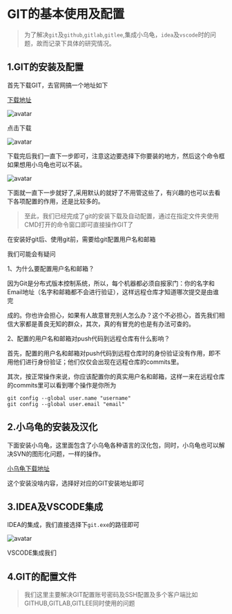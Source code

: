# GIT的基本使用及配置

> 为了解决`git`及`github`,`gitlab`,`gitlee`,集成小乌龟，`idea`及`vscode`时的问题，故而记录下具体的研究情况。

## 1.GIT的安装及配置

首先下载GIT，去官网搞一个地址如下

[下载地址](https://git-scm.com/)

![avatar](https://picture.zhanghong110.top/docsify/16524080655241.png)

点击下载

![avatar](https://picture.zhanghong110.top/docsify/16524083881135.png)



下载完后我们一直下一步即可，注意这边要选择下你要装的地方，然后这个命令框如果想用小乌龟也可以不装。

![avatar](https://picture.zhanghong110.top/docsify/16524088118785.png)

下面就一直下一步就好了,采用默认的就好了不用管这些了，有兴趣的也可以去看下各项配置的作用，还是比较多的。

> 至此，我们已经完成了git的安装下载及自动配置，通过在指定文件夹使用CMD打开的命令窗口即可直接操作GIT了

在安装好git后、使用git前，需要给git配置用户名和邮箱

我们可能会有疑问

1、为什么要配置用户名和邮箱？

因为Git是分布式版本控制系统，所以，每个机器都必须自报家门：你的名字和Email地址（名字和邮箱都不会进行验证），这样远程仓库才知道哪次提交是由谁完

成的。你也许会担心，如果有人故意冒充别人怎么办？这个不必担心，首先我们相信大家都是善良无知的群众，其次，真的有冒充的也是有办法可查的。

2、配置的用户名和邮箱对push代码到远程仓库有什么影响？

首先，配置的用户名和邮箱对push代码到远程仓库时的身份验证没有作用，即不用他们进行身份验证；他们仅仅会出现在远程仓库的commits里。

其次，按正常操作来说，你应该配置你的真实用户名和邮箱，这样一来在远程仓库的commits里可以看到哪个操作是你所为




```
git config --global user.name "username"  
git config --global user.email "email"
```



## 2.小乌龟的安装及汉化

下面安装小乌龟，这里面包含了小乌龟各种语言的汉化包，同时，小乌龟也可以解决SVN的图形化问题，一样的操作。

[小乌龟下载地址](https://tortoisegit.org/download/)

这个安装没啥内容，选择好对应的GIT安装地址即可

## 3.IDEA及VSCODE集成

IDEA的集成，我们直接选择下`git.exe`的路径即可

![avatar](https://picture.zhanghong110.top/docsify/16524116171735.png)





VSCODE集成我们



## 4.GIT的配置文件

> 我们这里主要解决GIT配置账号密码及SSH配置及多个客户端比如GITHUB,GITLAB,GITLEE同时使用的问题

